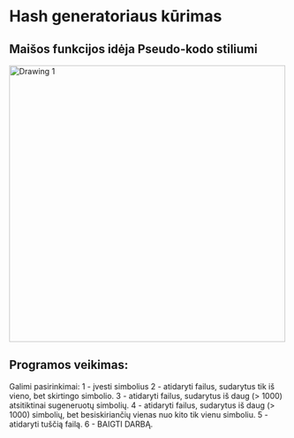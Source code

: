 # Hash generatoriaus kūrimas
## Maišos funkcijos idėja Pseudo-kodo stiliumi

<img width="500" alt="Drawing 1" src="https://github.com/user-attachments/assets/d4802077-dbc0-40d2-806e-14f51df31e41">

## Programos veikimas:

Galimi pasirinkimai:
1 - įvesti simbolius
2 - atidaryti failus, sudarytus tik iš vieno, bet skirtingo simbolio.
3 - atidaryti failus, sudarytus iš daug (> 1000) atsitiktinai sugeneruotų simbolių.
4 - atidaryti failus, sudarytus iš daug (> 1000) simbolių, bet besiskiriančių vienas nuo kito tik vienu simboliu.
5 - atidaryti tuščią failą.
6 - BAIGTI DARBĄ.
